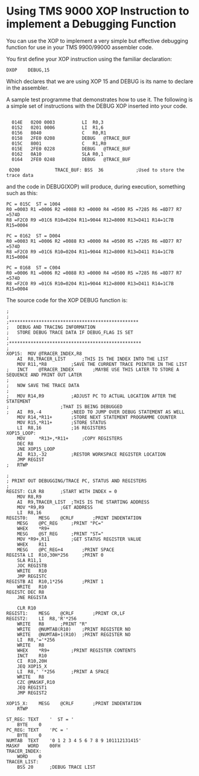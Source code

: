 # Using TMS 9000 XOP Instruction to implement a Debugging Function
You can use the XOP to implement a very simple but effective debugging function for use in your TMS 9900/99000 assembler code.

You first define your XOP instruction using the familiar declaration:

```
DXOP	DEBUG,15
```
Which declares that we are using XOP 15 and DEBUG is its name to declare in the assembler.

A sample test programme that demonstrates how to use it.   The following is a simple set of instructions
with the DEBUG XOP inserted into your code.

```
	 
  014E   0200 0003      	LI	R0,3
  0152   0201 0006      	LI	R1,6
  0156   8040           	C	R0,R1
  0158   2FE0 0208      	DEBUG	@TRACE_BUF
  015C   8001           	C	R1,R0
  015E   2FE0 0228      	DEBUG	@TRACE_BUF
  0162   0A10           	SLA	R0,1
  0164   2FE0 0248      	DEBUG	@TRACE_BUF

 0200             TRACE_BUF: BSS  36			;Used to store the trace data

```

and the code in DEBUG(XOP) will produce, during execution, something such as this:

```
PC = 015C  ST = 1004
R0 =0003 R1 =0006 R2 =0088 R3 =0000 R4 =0500 R5 =7285 R6 =8D77 R7 =574D
R8 =F2C0 R9 =01C6 R10=0204 R11=9044 R12=8000 R13=D411 R14=1C7B R15=0004

PC = 0162  ST = D004
R0 =0003 R1 =0006 R2 =0088 R3 =0000 R4 =0500 R5 =7285 R6 =8D77 R7 =574D
R8 =F2C0 R9 =01C6 R10=0204 R11=9044 R12=8000 R13=D411 R14=1C7B R15=0004

PC = 0168  ST = C004
R0 =0006 R1 =0006 R2 =0088 R3 =0000 R4 =0500 R5 =7285 R6 =8D77 R7 =574D
R8 =F2C0 R9 =01C6 R10=0204 R11=9044 R12=8000 R13=D411 R14=1C7B R15=0004
```

The source code for the XOP DEBUG function is:

```
;
;
;************************************************
;	DEBUG AND TRACING INFORMATION
;	STORE DEBUG TRACE DATA IF DEBUG_FLAG IS SET
;
;*************************************************
;
XOP15:	MOV	@TRACER_INDEX,R8
	AI	R8,TRACER_LIST		;THIS IS THE INDEX INTO THE LIST
	MOV	R11,*R8			;SAVE THE CURRENT TRACE POINTER IN THE LIST
;	INCT	@TRACER_INDEX		;MAYBE USE THIS LATER TO STORE A SEQUENCE AND PRINT OUT LATER
;
; 	NOW SAVE THE TRACE DATA
;
;	MOV	R14,R9			;ADJUST PC TO ACTUAL LOCATION AFTER THE STATEMENT
;					;THAT IS BEING DEBUGGED
;	AI	R9,-4			;NEED TO JUMP OVER DEBUG STATEMENT AS WELL
	MOV	R14,*R11+		;STORE NEXT STATEMENT PROGRAMME COUNTER
	MOV	R15,*R11+		;STORE STATUS
	LI	R8,16			;16 REGISTERS
XOP15_LOOP:
	MOV 	*R13+,*R11+		;COPY REGISTERS
	DEC	R8
	JNE	XOP15_LOOP
	AI	R13,-32			;RESTOR WORKSPACE REGISTER LOCATION
	JMP	REGIST
;	RTWP

;
; PRINT OUT DEBUGGING/TRACE PC, STATUS AND REGISTERS
;
REGIST:	CLR	R8		;START WITH INDEX = 0
	MOV	R8,R9
	AI	R9,TRACER_LIST	;THIS IS THE STARTING ADDRESS
	MOV	*R9,R9		;GET ADDRESS
	LI	R8,16
REGIST0: 	MESG	@CRLF		;PRINT INDENTATION
	MESG	@PC_REG		;PRINT "PC="
	WHEX	*R9+
	MESG	@ST_REG		;PRINT "ST="
	MOV	*R9+,R11		;GET STATUS REGISTER VALUE
	WHEX	R11
	MESG	@PC_REG+4		;PRINT SPACE
REGISTA	LI	R10,30H*256		;PRINT 0
	SLA	R11,1
	JOC	REGISTB
	WRITE	R10
	JMP	REGISTC
REGISTB	AI	R10,1*256		;PRINT 1
	WRITE	R10
REGISTC	DEC	R8
	JNE	REGISTA

	CLR	R10
REGIST1:	MESG	@CRLF		;PRINT CR,LF
REGIST2:	LI	R8,'R'*256
	WRITE	R8		;PRINT "R"
	WRITE	@NUMTAB(R10)	;PRINT REGISTER NO
	WRITE	@NUMTAB+1(R10)	;PRINT REGISTER NO
	LI	R8,'='*256
	WRITE	R8
	WHEX	*R9+		;PRINT REGISTER CONTENTS
	INCT	R10
	CI	R10,20H
	JEQ	XOP15_X
	LI	R8,' '*256		;PRINT A SPACE
	WRITE	R8
	CZC	@MASKF,R10
	JEQ	REGIST1
	JMP	REGIST2

XOP15_X:	MESG	@CRLF		;PRINT INDENTATION
	RTWP

ST_REG:	TEXT	'  ST = '
	BYTE	0
PC_REG:	TEXT	'PC = '
	BYTE	0
NUMTAB	TEXT	'0 1 2 3 4 5 6 7 8 9 101112131415'
MASKF	WORD	00FH
TRACER_INDEX:
	WORD	0
TRACER_LIST:
	BSS	20		;DEBUG TRACE LIST

```

